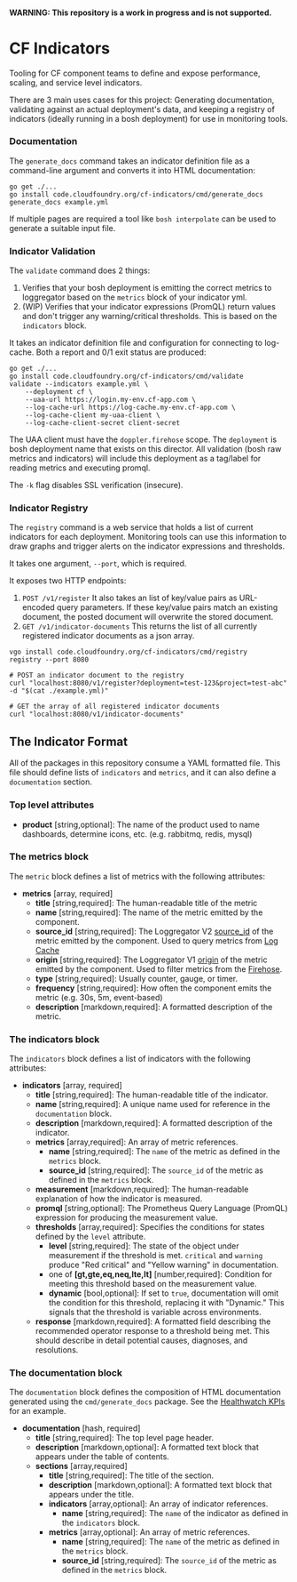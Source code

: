 #### **WARNING**: This repository is a work in progress and is not supported.

# CF Indicators

Tooling for CF component teams to define and expose performance, scaling, and service level indicators.

There are 3 main uses cases for this project: Generating documentation, validating against an actual deployment's data, 
and keeping a registry of indicators (ideally running in a bosh deployment) for use in monitoring tools.

### Documentation
The `generate_docs` command takes an indicator definition file as a
command-line argument and converts it into HTML documentation:

```
go get ./...
go install code.cloudfoundry.org/cf-indicators/cmd/generate_docs
generate_docs example.yml
```

If multiple pages are required a tool like `bosh interpolate` can be used to generate a suitable input file.

### Indicator Validation
The `validate` command does 2 things:

1. Verifies that your bosh deployment is emitting the correct metrics to loggregator based on the `metrics` block of your indicator yml. 
1. (WIP) Verifies that your indicator expressions (PromQL) return values and don't trigger any warning/critical thresholds. This is based on the `indicators` block. 

It takes an indicator definition file and configuration for connecting to log-cache. Both a report and 0/1 exit status are produced:

```
go get ./...
go install code.cloudfoundry.org/cf-indicators/cmd/validate
validate --indicators example.yml \
    --deployment cf \
    --uaa-url https://login.my-env.cf-app.com \
    --log-cache-url https://log-cache.my-env.cf-app.com \
    --log-cache-client my-uaa-client \
    --log-cache-client-secret client-secret
```

The UAA client must have the `doppler.firehose` scope. The `deployment` is bosh deployment name 
that exists on this director. All validation (bosh raw metrics and indicators) will include this
deployment as a tag/label for reading metrics and executing promql.

The `-k` flag disables SSL verification (insecure).

### Indicator Registry
The `registry` command is a web service that holds a list of current indicators for each deployment. Monitoring
tools can use this information to draw graphs and trigger alerts on the indicator expressions and thresholds. 

It takes one argument, `--port`, which is required.

It exposes two HTTP endpoints:
1. `POST /v1/register` It also takes an list of key/value pairs as URL-encoded query parameters. If these key/value pairs match an existing document, the posted document will overwrite the stored document.
1. `GET /v1/indicator-documents` This returns the list of all currently registered indicator documents as a json array.

```
vgo install code.cloudfoundry.org/cf-indicators/cmd/registry
registry --port 8080

# POST an indicator document to the registry
curl "localhost:8080/v1/register?deployment=test-123&project=test-abc" -d "$(cat ./example.yml)"

# GET the array of all registered indicator documents
curl "localhost:8080/v1/indicator-documents"
```

## The Indicator Format
All of the packages in this repository consume a YAML formatted file. This file
should define lists of `indicators` and `metrics`, and it can also define a 
`documentation` section.

### Top level attributes
- **product** \[string,optional\]: The name of the product used to name dashboards, determine icons, etc. (e.g. rabbitmq, redis, mysql)

### The metrics block
The `metric` block defines a list of metrics with the following
attributes:
- **metrics** \[array, required\]
  - **title** \[string,required\]: The human-readable title of the metric
  - **name** \[string,required\]: The name of the metric emitted by the component.
  - **source_id** \[string,required\]: The Loggregator V2 [source_id](https://github.com/cloudfoundry/loggregator-api/blob/master/v2/envelope.proto#L10) of the metric emitted by the component. Used to query metrics from [Log Cache](https://github.com/cloudfoundry/log-cache)
  - **origin** \[string,required\]: The Loggregator V1 [origin](https://github.com/cloudfoundry/dropsonde-protocol/tree/master/events#envelopeproto) of the metric emitted by the component. Used to filter metrics from the [Firehose](https://docs.cloudfoundry.org/loggregator/architecture.html#firehose).
  - **type** \[string,required\]: Usually counter, gauge, or timer.
  - **frequency** \[string,required\]: How often the component emits the metric (e.g. 30s, 5m, event-based)
  - **description**  \[markdown,required\]: A formatted description of the metric.

### The indicators block
The `indicators` block defines a list of indicators with the following
attributes:  
- **indicators** \[array, required\]
  - **title** \[string,required\]: The human-readable title of the indicator.
  - **name** \[string,required\]: A unique name used for reference in the `documentation` block.
  - **description**  \[markdown,required\]: A formatted description of the indicator.
  - **metrics** \[array,required\]: An array of metric references.
    - **name** \[string,required\]: The `name` of the metric as defined in the `metrics` block.
    - **source_id** \[string,required\]: The `source_id` of the metric as defined in the `metrics` block.
  - **measurement** \[markdown,required\]: The human-readable explanation of how the indicator is measured.
  - **promql** \[string,optional\]: The Prometheus Query Language (PromQL) expression for producing the measurement value.
  - **thresholds** \[array,required\]: Specifies the conditions for states defined
  by the `level` attribute.  
    - **level** \[string,required\]: The state of the object under measurement if the threshold is met. `critical` and `warning` produce "Red critical" and "Yellow warning" in documentation.
    - one of **[gt,gte,eq,neq,lte,lt]** \[number,required\]: Condition for meeting this threshold based on the measurement value. 
    - **dynamic** \[bool,optional\]: If set to `true`, documentation will omit the condition for this threshold, replacing it with "Dynamic." This signals that the threshold is variable across environments.
  - **response** \[markdown,required\]: A formatted field describing the recommended operator response to a threshold being met. This should describe in detail potential causes, diagnoses, and resolutions.
  
### The documentation block
The `documentation` block defines the composition of HTML documentation generated using the `cmd/generate_docs` package. See the [Healthwatch KPIs](http://docs.pivotal.io/pcf-healthwatch/monitoring.html) for an example.
- **documentation** \[hash, required\]
  - **title** \[string,required\]: The top level page header. 
  - **description**  \[markdown,optional\]: A formatted text block that appears under the table of contents. 
  - **sections** \[array,required\]
    - **title** \[string,required\]: The title of the section.
    - **description** \[markdown,optional\]: A formatted text block that appears under the title. 
    - **indicators** \[array,optional\]: An array of indicator references.
      - **name** \[string,required\]: The `name` of the indicator as defined in the `indicators` block.
    - **metrics** \[array,optional\]: An array of metric references.
      - **name** \[string,required\]: The `name` of the metric as defined in the `metrics` block.
      - **source_id** \[string,required\]: The `source_id` of the metric as defined in the `metrics` block.
